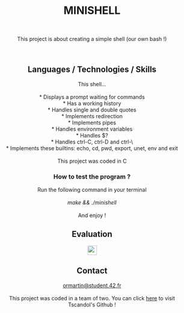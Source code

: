 <h1 align="center">
  MINISHELL
</h1>
<br>
<p align="center">
  This project is about creating a simple shell (our own bash !)
</p>
<br>
<h2 align="center">
  Languages / Technologies / Skills
</h2>
<p align="center">
  This shell... <br><br>
 * Displays a prompt waiting for commands<br>
 * Has a working history<br>
 * Handles single and double quotes<br>
 * Implements redirection<br>
 * Implements pipes<br>
 * Handles environment variables <br>
 * Handles $? <br>
 * Handles ctrl-C, ctrl-D and ctrl-\<br>
 * Implements these builtins: echo, cd, pwd, export, unet, env and exit
 <br><br>
 This project was coded in C
</p>

<h3 align="center">
  How to test the program ?
</h3>
<p align="center">
  Run the following command in your terminal <br><br>
  <i>make && ./minishell</i><br><br>
  And enjoy !
</p>

<h2 align="center">
  Evaluation
</h2>
<p align="center">
  <img src="https://img.shields.io/badge/PASSED%20WITH-100%25-brightgreen" height="25"/>
</p>

<h2 align="center">
  Contact
</h2>
<p align="center">
  <a href="mailto:ormartin@student.42.fr">ormartin@student.42.fr</a>
   <br><br>This project was coded in a team of two. You can click <a href="https://github.com/Tscandol">here</a> to visit Tscandol's Github !

</p>
